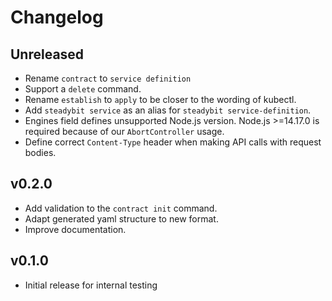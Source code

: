 # Changelog

## Unreleased
 - Rename `contract` to `service definition`
 - Support a `delete` command.
 - Rename `establish` to `apply` to be closer to the wording of kubectl.
 - Add `steadybit service` as an alias for `steadybit service-definition`.
 - Engines field defines unsupported Node.js version. Node.js >=14.17.0 is required because of our `AbortController` usage.
 - Define correct `Content-Type` header when making API calls with request bodies.

## v0.2.0
 - Add validation to the `contract init` command.
 - Adapt generated yaml structure to new format.
 - Improve documentation.

## v0.1.0

 - Initial release for internal testing
